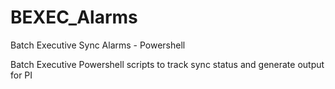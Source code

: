 # BEXEC_Alarms
Batch Executive Sync Alarms - Powershell

Batch Executive Powershell scripts to track sync status and generate output for PI
